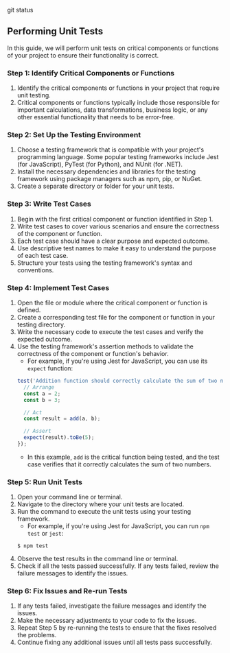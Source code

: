 git status


## Performing Unit Tests

In this guide, we will perform unit tests on critical components or functions of your project to ensure their functionality is correct.

### Step 1: Identify Critical Components or Functions

1. Identify the critical components or functions in your project that require unit testing.
2. Critical components or functions typically include those responsible for important calculations, data transformations, business logic, or any other essential functionality that needs to be error-free.

### Step 2: Set Up the Testing Environment

1. Choose a testing framework that is compatible with your project's programming language. Some popular testing frameworks include Jest (for JavaScript), PyTest (for Python), and NUnit (for .NET).
2. Install the necessary dependencies and libraries for the testing framework using package managers such as npm, pip, or NuGet.
3. Create a separate directory or folder for your unit tests.

### Step 3: Write Test Cases

1. Begin with the first critical component or function identified in Step 1.
2. Write test cases to cover various scenarios and ensure the correctness of the component or function.
3. Each test case should have a clear purpose and expected outcome.
4. Use descriptive test names to make it easy to understand the purpose of each test case.
5. Structure your tests using the testing framework's syntax and conventions.

### Step 4: Implement Test Cases

1. Open the file or module where the critical component or function is defined.
2. Create a corresponding test file for the component or function in your testing directory.
3. Write the necessary code to execute the test cases and verify the expected outcome.
4. Use the testing framework's assertion methods to validate the correctness of the component or function's behavior.
   - For example, if you're using Jest for JavaScript, you can use its `expect` function:
   ```javascript
   test('Addition function should correctly calculate the sum of two numbers', () => {
     // Arrange
     const a = 2;
     const b = 3;

     // Act
     const result = add(a, b);

     // Assert
     expect(result).toBe(5);
   });
   ```
   - In this example, `add` is the critical function being tested, and the test case verifies that it correctly calculates the sum of two numbers.

### Step 5: Run Unit Tests

1. Open your command line or terminal.
2. Navigate to the directory where your unit tests are located.
3. Run the command to execute the unit tests using your testing framework.
   - For example, if you're using Jest for JavaScript, you can run `npm test` or `jest`:
   ```
   $ npm test
   ```
4. Observe the test results in the command line or terminal.
5. Check if all the tests passed successfully. If any tests failed, review the failure messages to identify the issues.

### Step 6: Fix Issues and Re-run Tests

1. If any tests failed, investigate the failure messages and identify the issues.
2. Make the necessary adjustments to your code to fix the issues.
3. Repeat Step 5 by re-running the tests to ensure that the fixes resolved the problems.
4. Continue fixing any additional issues until all tests pass successfully.



